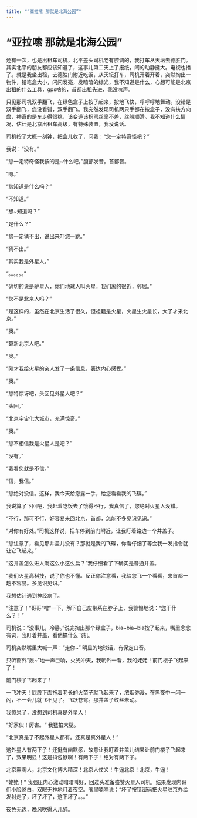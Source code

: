 ```yaml
---
title: "“亚拉嗦 那就是北海公园”"
---
```

# “亚拉嗦 那就是北海公园”

还有一次，也是出租车司机，北平差头司机老有腔调的，我打车从天坛去德胜门。其实北平的朋友都应该知道了，这事儿第二天上了报纸，闹的动静挺大。电视也播了。就是我坐出租，去德胜门附近吃饭，从天坛打车，司机开着开着，突然掏出一物件，铅笔盒大小，闪闪发亮，发暗暗的绿光，我不知道是什么，心想可能是北京出租的什么工具，gps啥的，首都出租先进，我没吭声。

只见那司机双手翻飞，在绿色盒子上按了起来，按地飞快，呼呼呼地舞动。没错是双手翻飞，您没看错，双手翻飞。我突然发现司机两只手都在按盒子，没有扶方向盘，神奇的是车走得很稳，该变道该拐弯丝毫不差，丝般顺滑。我不知道什么情况，估计是北京出租车高级，有特殊装置，我没说话。

司机按了大概一刻钟，把盒儿收了，问我：“您一定特奇怪吧？”

我说：“没有。”

“您一定特奇怪我按的是~什么吧。”腹部发音。首都音。

“嗯。”

“您知道是什么吗？”

“不知道。”

“想~知道吗？”

“是什么？”

“您一定猜不出，说出来吓您一跳。”

“猜不出。”

“其实我是外星人。”

“。。。。。。”

“确切的说是驴星人，你们地球人叫火星，我们离的很近，邻居。”

“您不是北京人吗？”

“是这样的，虽然在北京生活了很久，但祖籍是火星，火星生火星长，大了才来北京。”

“奥。”

“算新北京人吧。”

“奥。”

“刚才我给火星的亲人发了一条信息，表达内心感受。”

“奥。”

“您特惊讶吧，头回见外星人吧？”

“头回。”

“北京宇宙化大城市，充满惊奇。”

“奥。”

“您不相信我是火星人是吧？”

“没有。”

“我看您就是不信。”

“信，我信。”

“您绝对没信。这样，我今天给您露一手，给您看看我的飞碟。”

我说算了下回吧，我赶着吃饭去了饿得不行，我真信了，您绝对火星人没错。

“不行，那可不行，好容易来回北京，首都，怎能不多见识见识。”

“对你有好处。”司机这样说，把车停到前门附近，让我盯着路边一个井盖子。

“您注意了，看见那井盖儿没有？那就是我的飞碟，你看仔细了等会我一发指令就让它飞起来。”

“这井盖怎么进人啊这么小这么扁？”我仔细看了下确实是普通井盖。

“我们火星高科技，说了你也不懂。反正你注意看，我给您飞一个看看，来首都一趟不容易。多见识见识。”

我想估计遇到神经病了。

“注意了！”哥哥“噌”一下，解下自己皮带系在脖子上，我警惕地说：“您干什么？！”

司机说：“没事儿，冷静。”说完掏出那个绿盒子，bia~bia~bia按了起来，嘴里念念有词，我盯着井盖，看他搞什么飞机。

司机突然嘴里大喊一声：“走你~” 明显的地球话，有保定口音。

只听窗外“轰~”地一声巨响，火光冲天，我朝外一看，我的姥姥！前门楼子飞起来了！

前门楼子飞起来了！

一飞冲天！屁股下面拖着老长的火苗子就飞起来了，浓烟弥漫，在黑夜中一闪一闪，不一会儿就飞不见了。飞跃苍穹。那井盖子纹丝未动。

我惊呆了，没想到司机真是外星人！

“好家伙！厉害。“ 我猛拍大腿。

“北京真是了不起外星人都有。还真是真外星人！”

这外星人有两下子！还挺有幽默感，故意让我盯着井盖儿结果让前门楼子飞起来了，效果明显！这是抖包袱啊！有两下子！绝对有两下子。

北京熏陶人，北京文化博大精深！北京人仗义！牛逼北京！北京，牛逼！

“姥姥！” 我强压内心激动暗暗叫好，回过头准备盛赞火星人司机，结果发现内哥们小脸煞白，双眼无神地盯着夜空。嘴里喃喃说：“坏了按错密码把火星驻京办给发射走了，坏了坏了，这下坏了。。。”

夜色无边，晚风吹得人儿醉。


